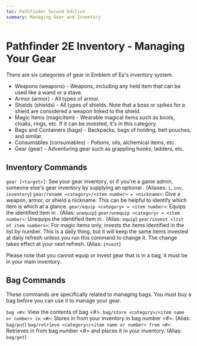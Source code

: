 ```yaml
---
toc: Pathfinder Second Edition
summary: Managing Gear and Inventory
---
```


# Pathfinder 2E Inventory - Managing Your Gear

There are six categories of gear in Emblem of Ea's inventory system.

* Weapons (weapons) - Weapons, including any held item that can be used like a wand or a stave.
* Armor (armor) - All types of armor.
* Shields (shields) - All types of shields. Note that a boss or spikes for a shield are considered a weapon linked to the shield.
* Magic Items (magicitem) - Wearable magical items such as boots, cloaks, rings, etc. If it can be invested, it's in this category.
* Bags and Containers (bags) - Backpacks, bags of holding, belt pouches, and similar.
* Consumables (consumables) - Potions, oils, alchemical items, etc.
* Gear (gear) - Adventuring gear such as grappling hooks, ladders, etc.

## Inventory Commands

`gear [<target>]`: See your gear inventory, or if you're a game admin, someone else's gear inventory by supplying an optional <target>. (Aliases: `i`, `inv`, `inventory`)
`gear/rename <category>/<item number> = <nickname>`: Give a weapon, armor, or shield a nickname. This can be helpful to identify which item is which at a glance.
`gear/equip <category> = <item number>`: Equips the identified item in <category>. (Alias: `unequip`)
`gear/unequip <category> = <item number>`: Unequips the identified item in <category>. (Alias: `equip`)
`gear/invest <list of item numbers>`: For magic items only, invests the items identified in the list by number. This is a daily thing, but it will keep the same items invested at daily refresh unless you run this command to change it. The change takes effect at your next refresh. (Alias: `invest`)

Please note that you cannot equip or invest gear that is in a bag, it must be in your main inventory.

## Bag Commands

These commands are specifically related to managing bags. You must buy a bag before you can use it to manage your gear.

`bag <#>`: View the contents of bag <#>.
`bag/store <category>/<item name or number> in <#>`: Stores <item> in <category> from your inventory in bag number <#>. (Alias: `bag/put`)
`bag/retrieve <category>/<item name or number> from <#>`: Retrieves <item> in <category> from bag number <#> and places it in your inventory. (Alias: `bag/get`)
